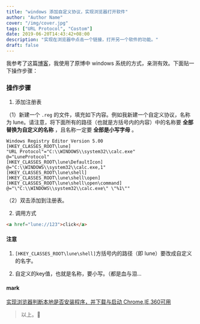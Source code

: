 ```yaml
---
title: "windows 添加自定义协议，实现浏览器打开软件"
author: "Author Name"
cover: "/img/cover.jpg"
tags: ["URL Protocol", "Costom"]
date: 2019-06-20T14:43:42+08:00
description: "实现在浏览器中点击一个链接，打开另一个软件的功能。"
draft: false
---
```


我参考了这篇[博客](http://baimoz.me/1429/)，我使用了原博中 windows 系统的方式，亲测有效。下面贴一下操作步骤：

### 操作步骤

1. 添加注册表

（1）新建一个 `.reg` 的文件，填充如下内容。例如我新建一个自定义协议，名称为 lune。请注意，将下面所有的路径（也就是方括号内的内容）中的名称要 **全部替换为自定义的名称** ，且名称一定要 **全部是小写字母** 。

```
Windows Registry Editor Version 5.00
[HKEY_CLASSES_ROOT\lune]
"URL Protocol"="C:\\WINDOWS\\system32\\calc.exe"
@="LuneProtocol"
[HKEY_CLASSES_ROOT\lune\DefaultIcon]
@="C:\\WINDOWS\\system32\\calc.exe,1"
[HKEY_CLASSES_ROOT\lune\shell]
[HKEY_CLASSES_ROOT\lune\shell\open]
[HKEY_CLASSES_ROOT\lune\shell\open\command]
@="\"C:\\WINDOWS\\system32\\calc.exe\" \"%1\""
```

（2）双击添加到注册表。

2. 调用方式

```html
<a href="lune://123">click</a>
```

#### 注意

1. `[HKEY_CLASSES_ROOT\lune\shell]`方括号内的路径（即 lune）要改成自定义的名字。

2. 自定义的key值，也就是名称，要小写。（都是血与泪...

#### mark

[实现浏览器判断本地是否安装程序，并下载与启动 Chrome,IE,360可用](https://blog.csdn.net/evanxuhe/article/details/79240051)

> 以上。🐳